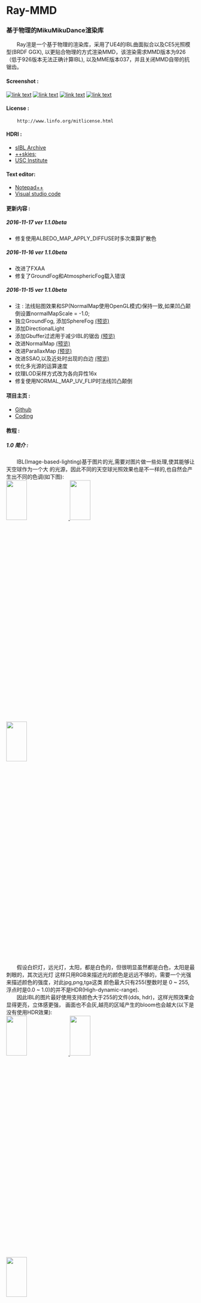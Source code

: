 Ray-MMD
========
### 基于物理的MikuMikuDance渲染库 ###
　　Ray渲是一个基于物理的渲染库，采用了UE4的IBL曲面拟合以及CE5光照模型(BRDF GGX),
以更贴合物理的方式渲染MMD，该渲染需求MMD版本为926（低于926版本无法正确计算IBL),
以及MME版本037，并且关闭MMD自带的抗锯齿。
#### Screenshot :
[![link text](https://github.com/ray-cast/images/raw/master/bloom_small.jpg)](https://github.com/ray-cast/images/raw/master/bloom.jpg)
[![link text](https://github.com/ray-cast/images/raw/master/screen2_small.jpg)](https://github.com/ray-cast/images/raw/master/screen2.jpg)
[![link text](https://github.com/ray-cast/images/raw/master/hou_small.jpg)](https://github.com/ray-cast/images/raw/master/hou.jpg)
[![link text](https://github.com/ray-cast/images/raw/master/lights_small.jpg)](https://github.com/ray-cast/images/raw/master/lights.png)

#### License :
```
    http://www.linfo.org/mitlicense.html
```
#### HDRI :
* [sIBL Archive](http://www.hdrlabs.com/sibl/archive.html)
* [++skies;](https://aokcub.net/cg/incskies/)
* [USC Institute](http://gl.ict.usc.edu/Data/HighResProbes)

#### Text editor:
* [Notepad++](https://notepad-plus-plus.org/)
* [Visual studio code](http://code.visualstudio.com/Download)

#### 更新内容 :
##### 2016-11-17 ver 1.1.0beta
* 修复使用ALBEDO_MAP_APPLY_DIFFUSE时多次乘算扩散色

##### 2016-11-16 ver 1.1.0beta
* 改进了FXAA
* 修复了GroundFog和AtmosphericFog载入错误

##### 2016-11-15 ver 1.1.0beta
* 注 : 法线贴图效果和SP(NormalMap使用OpenGL模式)保持一致,如果凹凸颠倒设置normalMapScale = -1.0;
* 独立GroundFog, 添加SphereFog [(预览)](https://github.com/ray-cast/images/raw/master/fog_110.jpg)
* 添加DirectionalLight
* 添加Gbuffer过滤用于减少IBL的锯齿 [(预览)](https://github.com/ray-cast/images/raw/master/gbuffer_filter_110.jpg)
* 改进NormalMap [(预览)](https://github.com/ray-cast/images/raw/master/normal_110.jpg)
* 改进ParallaxMap [(预览)](https://github.com/ray-cast/images/raw/master/ParallaxMap.jpg)
* 改进SSAO,以及近处时出现的白边 [(预览)](https://github.com/ray-cast/images/raw/master/ssao_110.jpg)
* 优化多光源的运算速度
* 纹理LOD采样方式改为各向异性16x
* 修复使用NORMAL_MAP_UV_FLIP时法线凹凸颠倒

#### 项目主页 :
* [Github](https://github.com/ray-cast/ray-mmd)
* [Coding](https://coding.net/u/raycast/p/ray-mmd)

#### 教程 :
##### 1.0 简介 :
　　IBL(Image-based-lighting)基于图片的光,需要对图片做一些处理,使其能够让天空球作为一个大
的光源，因此不同的天空球光照效果也是不一样的,也自然会产生出不同的色调(如下图):  
<a target="_Blank" href="https://github.com/ray-cast/images/raw/master/IBL1.jpg">
    <img src="https://github.com/ray-cast/images/raw/master/IBL1_small.png" width = "33%" height = "16.5%" align=center/>
</a>
<a target="_Blank" href="https://github.com/ray-cast/images/raw/master/IBL2.jpg">
    <img src="https://github.com/ray-cast/images/raw/master/IBL2_small.png" width = "33%" height = "16.5%" align=center/>
</a>
<a target="_Blank" href="https://github.com/ray-cast/images/raw/master/IBL.png">
    <img src="https://github.com/ray-cast/images/raw/master/IBL3_small.png" width = "33%" height = "16.5%" align=center/>
</a>   
　　假设白炽灯，远光灯，太阳，都是白色的，但很明显虽然都是白色，太阳是最刺眼的，其次远光灯
这样只用RGB来描述光的颜色是远远不够的，需要一个光强来描述颜色的强度，对此jpg,png,tga这类
颜色最大只有255(整数时是 0 ~ 255, 浮点时是0.0 ~ 1.0)的并不是HDR(High-dynamic-range).  
　　因此IBL的图片最好使用支持颜色大于255的文件(dds, hdr)，这样光照效果会显得更亮，立体感更强，
画面也不会灰,越亮的区域产生的bloom也会越大(以下是没有使用HDR效果):  
<a target="_Blank" href="https://github.com/ray-cast/images/raw/master/IBL2_nohdr.jpg">
    <img src="https://github.com/ray-cast/images/raw/master/IBL2_nohdr_s.png" width = "33%" height = "16.5%" align=center/>
</a>
<a target="_Blank" href="https://github.com/ray-cast/images/raw/master/IBL_nohdr.jpg">
    <img src="https://github.com/ray-cast/images/raw/master/IBL_nohdr_s.png" width = "33%" height = "16.5%" align=center/>
</a>
<a target="_Blank" href="https://github.com/ray-cast/images/raw/master/IBL3_nohdr.jpg">
    <img src="https://github.com/ray-cast/images/raw/master/IBL3_nohdr_s.png" width = "33%" height = "16.5%" align=center/>
</a>    

##### 2.0 文件夹介绍 :
* Extension : 添加一些额外的
* Lighting : 多光源相关特效
* Main : 添加物体基本的光照
* Materials : 用于指定物体材质 (如皮肤，金属，天空盒....)
* Shader : ray.x所需要的代码(不要挂载里面的文件)
* Shadow : 用于渲染物体阴影的特效(注:取消AO可以在DepthMap板块挂depth_nossao.fx)
* Skybox : 基本的天空盒特效和纹理
* Tools : 制作天空盒需要用到的工具
* Tutorial : 一些比较进阶的教程
* ray.conf : 配置文件(可自行修改)
* ray.x : 渲染主文件
* ray_controller.pmx : 调整光强，SSAO，泛光..等效果

##### 3.0 载入模型 :
* 将ray.x拖拽到MMD中, 并且关闭MMD自带的抗锯齿
* 添加Skybox/skybox.pmx,检查MaterialMap中是否挂载了material_skybox.fx  
[![link text](https://github.com/ray-cast/images/raw/master/2.2.png)](https://github.com/ray-cast/images/raw/master/2.2.png)
* 在EnvLightMap板块中对skybox.pmx赋予天空球目录中的skylighting_hdr.fx
[![link text](https://github.com/ray-cast/images/raw/master/2.3.png)](https://github.com/ray-cast/images/raw/master/2.3.png)
* 添加任意模型到MMD，并在Main板块选择Main.fx
* 在MaterialMap板块中，对刚载入的模型在Materials文件夹中选择对应的材质
* 最后将天空盒渲染顺序调至第一位,分配完后效果图 [(流程图)](https://raw.githubusercontent.com/ray-cast/ray-mmd/master/Tutorial/00-Hello%20World/README.jpg) :  
[![link text](https://github.com/ray-cast/images/raw/master/2.5_small.png)](https://github.com/ray-cast/images/raw/master/2.5.png)  

##### 4.0 材质介绍 :
　　因为考虑跨地区，文本统一使用了UTF8的编码，使用系统自带记事本的修改保存会导致出错，
建议下载文本编辑器(notepad++, visual studio code, sublime text3) 编辑器来修改
* Albedo(物体的贴图色)
    * Albedo是描述光线与材质的反照率，与DiffuseMap区别在于没有高光和环境光遮蔽
    * 编写自定义材质时需要将USE_CUSTOM_MATERIAL设置成 1
    * 默认时材质是启用贴图的,贴图使用PMX中模型的纹理  
    [![link text](https://github.com/ray-cast/images/raw/master/albedo_0.png)](https://github.com/ray-cast/images/raw/master/albedo_0.png)
    * 指定自定义纹理需要将ALBEDO_MAP_IN_TEXTURE设置成0(既不使用PMX模型中的贴图)
    * 然后修改ALBEDO_MAP_FILE的路径，路径可以使用相对/绝对路径 (不要带有中文, 路径分割"\"改为"/")  
    [![link text](https://github.com/ray-cast/images/raw/master/albedo_1.jpg)](https://github.com/ray-cast/images/raw/master/albedo_1.jpg)
    * 使用GIF/APNG做为纹理需要将ALBEDO_MAP_ANIMATION_ENABLE设置成1 (播放时图片才会动)
    * ALBEDO_MAP_ANIMATION_SPEED可以控制播放的速度，但最小播放速度为1倍速  
    [![link text](https://github.com/ray-cast/images/raw/master/albedo_2.jpg)](https://github.com/ray-cast/images/raw/master/albedo_2.jpg)
    * ALBEDO_MAP_APPLY_COLOR设置1可以将自定义颜色乘到贴图上, ALBEDO_MAP_APPLY_DIFFUSE则是PMX文件中的扩散色  
    [![link text](https://github.com/ray-cast/images/raw/master/albedo_apply_color.png)](https://github.com/ray-cast/images/raw/master/albedo_apply_color.png)
    * ALBEDO_MAP_UV_FLIP 设置1时水平翻转纹理坐标
    * const albedoLoopNum = 1.0; 贴图的迭代次数 (参见法线贴图)
* NormalMap(法线贴图)
    * 添加物体的法线贴图和添加albedo同理
    * NORMAL_MAP_ENABLE设置1，然后指定NORMAL_MAP_FILE的文件路径  
    [![link text](https://github.com/ray-cast/images/raw/master/normal_0.jpg)](https://github.com/ray-cast/images/raw/master/normal_0.jpg)  
    [![link text](https://github.com/ray-cast/images/raw/master/normal_1.png)](https://github.com/ray-cast/images/raw/master/normal_1.png)
    * const float normalMapSubScale = 1.0; 法线的强度，修改成5以后的效果(贴图凸凹颠时可以设置成 -1.0)  
    [![link text](https://github.com/ray-cast/images/raw/master/normal_2.png)](https://github.com/ray-cast/images/raw/master/normal_2.png)
    * const float normal/normalSub/MapLoopNum = 1.0; 用于修改贴图的密度，修改成2的效果
    [![link text](https://github.com/ray-cast/images/raw/master/normal_3.png)](https://github.com/ray-cast/images/raw/master/normal_3.png)
* SubNormalMap(多层法线材质)
    * 用于在主法线或没有法线的基础上添加一些噪音法线贴图，类似给皮肤加粗糙毛孔, 使用方法和法线贴图一致
    * NORMAL_MAP_SUB_ENABLE 设置1时启用贴图
    * NORMAL_MAP_SUB_UV_FLIP 设置1时水平翻转纹理坐标
    * NORMAL_MAP_SUB_FILE 启用贴图时使用的贴图路径
    * const float normalMapSubScale = 1.0; 法线的强度(贴图凸凹颠时可以设置成 -1.0)
    * const float normalMapSubLoopNum = 1.0; 贴图的迭代次数 (参见法线贴图)
* Smoothness(光滑度)  
    [![link text](https://github.com/ray-cast/images/raw/master/smoothness.jpg)](https://github.com/ray-cast/images/raw/master/smoothness.jpg)
    * 描述物体在微观表面的光滑程度
    * SMOOTHNESS_MAP_ENABLE 设置1时启用贴图
    * SMOOTHNESS_MAP_IN_TOONMAP 设置1时使用PMX中的Toon贴图 (需要先启用SMOOTHNESS_MAP_ENABLE)
    * SMOOTHNESS_MAP_IS_ROUGHNESS 设置1时贴图是粗糙度而不是光滑度
    * SMOOTHNESS_MAP_UV_FLIP 设置1时水平翻转纹理坐标
    * SMOOTHNESS_MAP_SWIZZLE 指定贴图使用的颜色通道 (R = 0, G = 1, B = 2, A = 3, 灰度图不需要指定)
    * SMOOTHNESS_MAP_FILE 启用贴图时使用的贴图路径
    * const float smoothness = 0.0; 取值范围0 ~ 1 (0 = 粗糙，1 = 光滑)
    * const float smoothnessMapLoopNum = 1.0; 贴图的迭代次数 (参见法线贴图)    
* Metalness(金属程度)  
    [![link text](https://github.com/ray-cast/images/raw/master/metalness.jpg)](https://github.com/ray-cast/images/raw/master/metalness.jpg)
    * 描述物体的金属程度是一个在绝缘体，半导体，和导体的插值
    * METALNESS_MAP_ENABLE 设置1时启用贴图
    * METALNESS_MAP_IN_TOONMAP 设置1时使用PMX中的Toon贴图 (需要先启用METALNESS_MAP_ENABLE)
    * METALNESS_MAP_UV_FLIP 设置1时水平翻转纹理坐标
    * METALNESS_MAP_SWIZZLE 指定贴图使用的颜色通道 (R = 0, G = 1, B = 2, A = 3, 灰度图不需要指定)
    * METALNESS_MAP_FILE 启用贴图时使用的贴图路径
    * const float metalness = 1.0 取值范围在0 ~ 1，0为绝缘体，1表示导体(金属)
    * const float metalnessMapLoopNum = 1.0; 贴图的迭代次数 (参见法线贴图)
    * const float metalnessBaseSpecular = 0.04; 指定物体反射系数 (添加这个值可以增加金属性，0.0时物体不反射IBL的specular)
* Sub Surface Scattering(次表面散射)  
    [![link text](https://github.com/ray-cast/images/raw/master/SSS.png)](https://github.com/ray-cast/images/raw/master/SSS.png)
    * 描述物体散射色，用于渲染皮肤，玉器时使用的
    * SSS_ENABLE 设置1时启用次表面散射
    * SSS_MAP_ENABLE 设置1时启用贴图
    * SSS_MAP_UV_FLIP 设置1时水平翻转纹理坐标
    * SSS_MAP_APPLY_COLOR 设置1时将const float3 transmittance = 0.0;的颜色乘算到贴图色上
    * SSS_MAP_FILE 启用贴图时使用的贴图路径
    * const float3 transmittance = 0.0; 散射色,皮肤可以使用例如 float3 transmittance = float3(0.1, 0.0, 0.0);
    * const float transmittanceStrength = 0.0f; 用于指定SSS的强度 (0 ~ 0.9999 代表玉器，1.0 ~ 1.999代表皮肤)
    * const float transmittanceMapLoopNum = 1.0; 贴图的迭代次数 (参见法线贴图)
* Melanin(黑色素)
    * 可以使物体渲染的更黝黑一些,显得不那么白,SSS中的截图因为使用了Melain, 所以会看起来像鸡蛋
    * MELANIN_MAP_ENABLE 设置1时启用贴图
    * MELANIN_MAP_UV_FLIP 设置1时水平翻转纹理坐标
    * MELANIN_MAP_SWIZZLE 指定贴图使用的颜色通道 (R = 0, G = 1, B = 2, A = 3, 灰度图不需要指定)
    * MELANIN_MAP_FILE 启用贴图时使用的贴图路径
    * const float melanin = 0.0; 取值范围0 ~ inf (如果贴图色很白时产生的黑色素会越少)
    * const float melaninMapLoopNum = 1.0; 贴图的迭代次数 (参见法线贴图)
* Emissive(自发光贴图)
    * 自发光贴图需要把要发光的那部分做成和UV对应的贴图
    * EMISSIVE_ENABLE 设置1时启用自发光,使用时必须先启用这个
    * EMISSIVE_USE_ALBEDO 设置1时使用Albedo的参数代替自发光参数,但可以使用EMISSIVE_APPLY_COLOR 和 EMISSIVE_APPLY_MORPH_COLOR
    * EMISSIVE_MAP_ENABLE 设置1时启用贴图
    * EMISSIVE_MAP_IN_TEXTURE 设置1时使用PMX模型中的贴图
    * EMISSIVE_MAP_IN_SCREEN_MAP 使用MMD中的屏幕贴图/AVI贴图，需要先载入扩展目录中的DummyScreen.x
    * EMISSIVE_MAP_ANIMATION_ENABLE 设置1时贴图是一个GIF/APNG图片
    * EMISSIVE_MAP_ANIMATION_SPEED GIF/APNG的播放速度,最小为1倍速
    * EMISSIVE_MAP_UV_FLIP 设置1时水平翻转纹理坐标
    * EMISSIVE_APPLY_COLOR 设置1时将const float3 emissive = 1.0;乘算到贴图色,用于修改贴图色
    * EMISSIVE_APPLY_MORPH_COLOR 表情中的颜色(多光源需要用到的参数)
    * EMISSIVE_APPLY_MORPH_INTENSITY 表情中的颜色强度(多光源需要用到的参数)
    * EMISSIVE_MAP_FILE 启用贴图时使用的贴图路径
    * const float3 emissive = 1.0; 自发光的颜色，可以改为 float3 emissive = float3(0.1, 0.0, 0.0);
    * const float emissiveIntensity = 1.0; 自发光的强度，强度越大Bloom越大
    * const float emissiveMapLoopNum = 1.0; 贴图的迭代次数 (参见法线贴图)
* Parallax(视差贴图)
    * 视差贴图可以使物体具备更好的凹凸感
    * PARALLAX_MAP_ENABLE 设置1时启用贴图
    * PARALLAX_MAP_UV_FLIP 设置1时水平翻转纹理坐标
    * PARALLAX_MAP_SUPPORT_ALPHA 设置1时对Alpha贴图有效
    * PARALLAX_MAP_FILE 启用贴图时使用的贴图路径
    * const float parallaxMapScale = 0.01; 高度的缩放强度
    * const float parallaxMapLoopNum = 1.0; 贴图的迭代次数 (参见法线贴图)
    
##### 5.0 自定义天空盒
* 解压Tools目录中的cmft.rar
* 选择一张hdr文件, 并改名为skybox.hdr, 然后拖拽到exe上  
[![link text](https://github.com/ray-cast/images/raw/master/IBL_drag.png)](https://github.com/ray-cast/images/raw/master/IBL_drag.png)
* 如果文件格式是正确的将会进行处理，效果如下  
[![link text](https://github.com/ray-cast/images/raw/master/IBL_cmd.png)](https://github.com/ray-cast/images/raw/master/IBL_cmd.png)
* 程序运行完后会多出skydiff_hdr.dds和skyspec_hdr.dds文件  
[![link text](https://github.com/ray-cast/images/raw/master/IBL_output.png)](https://github.com/ray-cast/images/raw/master/IBL_output.png)
* 最后在Skybox目录，复制出任意一个天空球,将skybox.hdr, skydiff_hdr.dds, skyspec_hdr.dds 覆盖到新目录中的texture目录  
[![link text](https://github.com/ray-cast/images/raw/master/IBL_final.png)](https://github.com/ray-cast/images/raw/master/IBL_final.png)

##### 6.0 多光源
* 内置的光源有点光源、聚光灯、球形光源、方形区域光 以及 管状光源，但目前不会产生阴影
* 以最基本的点光源介绍，首先载入ray、skybox，以及一个地面模型  
[![link text](https://github.com/ray-cast/images/raw/master/floor.png)](https://github.com/ray-cast/images/raw/master/floor.png)
* 在Lighting目录中拖拽一个PointLight.pmx至窗口中  
[![link text](https://github.com/ray-cast/images/raw/master/point_light.png)](https://github.com/ray-cast/images/raw/master/point_light.png)
* 检查MME面板中，LightingMap板块是否有挂在point_lighting.fx (如果没有，挂载上去)
* 然后修改表情中的RGB+和Radius+调到最大，效果如图  
[![link text](https://github.com/ray-cast/images/raw/master/point_light2.png)](https://github.com/ray-cast/images/raw/master/point_light2.png)
* 光源需要阴影可以在LightMap中选择point_lighting_s0.fx(s代表阴影，0代表质量)
* 其它光源操作方式和点光源差不多，一些宽度、高度、范围、半径、都在表情右下角
* 光源自发光，可以在MME的MaterialMap选择一个material_lighting.fx 给 PointLight.pmx
* 需要更多的光源只需要将PointLight.pmx复制一份即可，其它光源同理  
[![link text](https://github.com/ray-cast/images/raw/master/point_light3_small.png)](https://github.com/ray-cast/images/raw/master/point_light3.png)
* 接着说下如何使用纹理的方形区域光
* 首先在Lighting目录中拖拽一个RectangleLight.pmx至窗口  
[![link text](https://github.com/ray-cast/images/raw/master/LED_0.png)](https://github.com/ray-cast/images/raw/master/LED_0.png)
* 检查MME面板中，LightingMap板块是否有挂在rectangle_lighting.fx (如果没有，挂载上去)
* 然后修改表情中的RGB+和Width/Height，以及将Range+调到最大，效果如图  
[![link text](https://github.com/ray-cast/images/raw/master/LED_1.png)](https://github.com/ray-cast/images/raw/master/LED_1.png)
* 修改rectangle_lighting.fx中的视频贴图，修改后保存 (可复制一份,复制的同时要挂载新的fx)
[![link text](https://github.com/ray-cast/images/raw/master/LED_2.png)](https://github.com/ray-cast/images/raw/master/LED_2.png)
* 复制一份material.fx改为material_xxxxx.fx
* 将USE_CUSTOM_MATERIAL改为 1，const float3 albedo = 1.0; 改为 0.0;
* 将发光贴图进行如下设置，修改后保存  
[![link text](https://github.com/ray-cast/images/raw/master/LED_3.png)](https://github.com/ray-cast/images/raw/master/LED_3.png)
* 最后在MME里MaterialMap将material_xxxxx.fx以及Main中main.fx赋予给RectangleLight.pmx效果如图  
[![link text](https://github.com/ray-cast/images/raw/master/LED_4.png)](https://github.com/ray-cast/images/raw/master/LED_4.png)
* 如果图片是GIF/APNG格式的纹理可以设置
* (VIDEO / ALBEDO / EMMISIVE) _MAP_ANIMATION_ENABLE 启用GIF/APNG动画
* (VIDEO / ALBEDO / EMMISIVE) _MAP_ANIMATION_SPEED  控制播放速度 (最小倍率为1)
* LED并且支持视频/屏幕纹理的播放
* 将Lighting目录中的DummyScreen.x 载入
* 在菜单->背景->加载AVI文件 (注 此为可选项，此外AVI文件可以使用MMBG插件载入非avi格式视频)
* 然后选择菜单->背景->(全画面/AVI背景)
* 最后将RectangleLight.pmx在LightMap板块选择LED.fx,在MaterialMap板块选择material_led.fx即可  
[![link text](https://github.com/ray-cast/images/raw/master/LED_5.png)](https://github.com/ray-cast/images/raw/master/LED_5.png)

##### 7.0 全局设置 (ray_controller.pmx):
* DirectLight+/-直接光照中整体光强
* SSAO+- 环境光遮蔽强度  
* SSAO Radius+- 环境光遮蔽的范围
* EnvDiffLight+-环境光的漫反射光强
* EnvSSSLight+-环境光的次表面散射光强
* EnvSpecLight+-环境光的镜面光强
* EnvRotateX/Y/Z 旋转天空盒的X/Y/Z轴
* EnvShadow 主光源阴影用于环境光阴影的强度
* BloomThreshold 提取最亮部分的阈值
* BloomRadius 产生泛光的大小
* BloomIntensity 泛光的整体强度
* BloomToneMapping 色调映射的模式 (为0时ACES709, 为1时线性映射)
* Vignette 窗口四周的暗角(虚角)
* Exposure 曝光强度
* Dispersion 相机色散的效果
* DispersionRadius 相机色散的区域大小
* ToneMapping 色调映射的模式 (为0时ACES709, 为1时线性映射)
* BalanceR/G/B 色彩平衡

#### 更新历史 :
##### 2016-10-29 ver 1.0.9
* 添加了区域光的阴影 (点光源阴影的模拟)
* 添加了EMISSIVE_APPLY_MORPH_INTENSITY用于多光源强度的调节
* 还原Tonemapping
* 改进Bloom和自发光
* 改进光源的衰减 (更加贴合物理的衰减行为)
* 修复光源大于一定距离产生的bug
* 修复过暗的场景出现的颜色梯度

##### 2016-10-24 ver 1.0.9beta
* 改进Bloom
* 修复DirectionalLight+表情的Bug

##### 2016-10-23 ver 1.0.9beta
* 添加点光源的阴影
* 改进bloom的范围，使其产生更大的bloom [(预览1)](https://github.com/ray-cast/images/raw/master/bloomplus1.jpg)　[(预览2)](https://github.com/ray-cast/images/raw/master/bloomplus2.jpg)　[(预览3)](https://github.com/ray-cast/images/raw/master/bloomplus3.jpg)
* 改进SSAO近处出现布线
* 修复MMD输出png图片错误的透明通道问题
* 修复同时启用SSS和Emissive时Emissive无效
* 修复在Material.fx中Toon拼写为Tone的错误

##### 2016-10-16 ver 1.0.8
* 添加了新的cmft过滤工具，只支持hdr, dds, ktx, tga文件 [(使用方法1)](https://github.com/ray-cast/images/raw/master/IBL_filter.jpg) [(使用方法2)](https://github.com/ray-cast/images/raw/master/helloworld.jpg)
* 添加MultiLight+/-和EnvSSSLight+/-在表情中
* 添加Contrast+/-调节对比度在表情右下角中
* 添加简单的金属材质
* 添加多光源的透明物体支持
* 添加了更高的阴影质量4和5
* 改进主光源的阴影 

##### 2016-10-10 ver 1.0.8beta
* 修复多光源的Bug
* 添加了SSS可以计算内部散射 [(使用方法)](https://github.com/ray-cast/images/raw/master/1.0.8_sss.jpg)　[(皮肤测试)](https://github.com/ray-cast/images/raw/master/1.0.8_skin_sss.jpg)

##### 2016-10-9 ver 1.0.8beta
* 注1 : 此版本不可以和1.0.7覆盖,旧的PMM需要在DepthMap和PSSM里Skybox挂上对应的材质
* 注2 : 1.0.8版会出多光源的透明物体支持，正确的天空盒反射计算，以及代替cmftstudio的工具
* 添加了地板反射,修改ray.conf 的 OUTDOORFLOOR_QUALITY [(使用方法)](https://github.com/ray-cast/images/raw/master/1.0.8_wf.jpg)
* 添加了xxx_noalpha.fx用于优化不需要计算alpha的物体 [(使用方法)](https://github.com/ray-cast/images/raw/master/1.0.8_noalpha.jpg)
* 添加PMX中specular power大于200时自动发光,使用PMX中的specular color
* 添加BloomTonemapping表情
* 调整了IBL spec的曲线
* 调整了光源目录布局，添加了聚光灯的简单材质 [(使用方法)](https://github.com/ray-cast/images/raw/master/1.0.8_spot.jpg)
* 天空盒大小改为PMXEditor调整
* 材质中还原了自定义Alpha
* 材质添加EmissiveIntensity，指定发光强度
* 材质添加alphaThreshold大于以上阈值认为不是透明物体
* 独立出FilmGrain
* 改进了FXAA
* 改进了SSAO的强度曲线，且可以在DepthMap中指定不产生SSAO的物体 [(使用方法)](https://github.com/ray-cast/images/raw/master/1.0.8_nossao.jpg)
* 改进了主光源阴影
* 改进BokehBlur(暂时没用，改进中)
* 修复部分显卡使用带有阴影的SpotLight会编译错误
* 修复部分显卡使用RectangleLight会编译错误

##### Digging Deeper
* [Moving to the Next Generation - The Rendering Technology of Ryse](http://www.crytek.com/download/2014_03_25_CRYENGINE_GDC_Schultz.pdf)
* [ACES Filmic Tone Mapping Curve](https://knarkowicz.wordpress.com/2016/08/31/hdr-display-first-steps/)
* [Compact Normal Storage for small G-Buffers](http://aras-p.info/texts/CompactNormalStorage.html)
* [Convert Blinn-Phong to Beckmann distribution](http://simonstechblog.blogspot.de/2011/12/microfacet-brdf.html)
* [Spherical Gaussian approximation for Blinn-Phong, Phong and Fresnel](https://seblagarde.wordpress.com/2012/06/03/spherical-gaussien-approximation-for-blinn-phong-phong-and-fresnel/)
* [Physically Based Area Lights](http://www.frostbite.com/wp-content/uploads/2014/11/course_notes_moving_frostbite_to_pbr.pdf)
* [Physics and Math of Shading](http://blog.selfshadow.com/publications/s2015-shading-course/hoffman/s2015_pbs_physics_math_slides.pdf)
* [Compact YCoCg Frame Buffer for small IBL-Buffer](http://jcgt.org/published/0001/01/02/)
* [RGBM color encoding](http://graphicrants.blogspot.com/2009/04/rgbm-color-encoding.html)
* [Horizon Occlusion for IBL](http://marmosetco.tumblr.com/post/81245981087)
* [Screen space glossy reflections](http://roar11.com/2015/07/screen-space-glossy-reflections/)
* [Parallax Occlusion Map](http://sunandblackcat.com/tipFullView.php?topicid=28)